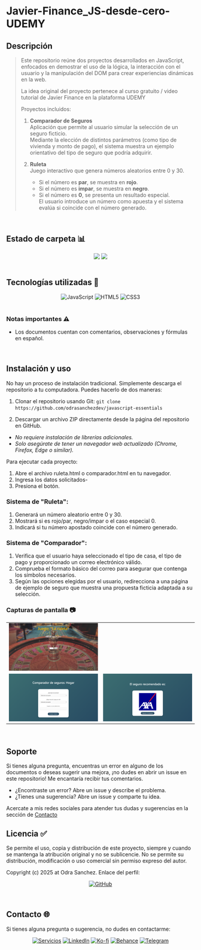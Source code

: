 # Javier-Finance_JS-desde-cero-UDEMY

## Descripción
> Este repositorio reúne dos proyectos desarrollados en JavaScript, enfocados en demostrar el uso de la lógica, la interacción con el usuario y la manipulación del DOM para crear experiencias dinámicas en la web.
> 
> La idea original del proyecto pertenece al curso gratuito / video tutorial de Javier Finance en la plataforma UDEMY  
>
> Proyectos incluidos:  
>
> 1. **Comparador de Seguros**  
>    Aplicación que permite al usuario simular la selección de un seguro ficticio.  
>    Mediante la elección de distintos parámetros (como tipo de vivienda y monto de pago), el sistema muestra un ejemplo orientativo del tipo de seguro que podría adquirir.  
>
> 2. **Ruleta**  
>    Juego interactivo que genera números aleatorios entre 0 y 30.  
>    - Si el número es **par**, se muestra en **rojo**.  
>    - Si el número es **impar**, se muestra en **negro**.  
>    - Si el número es **0**, se presenta un resultado especial.  
>    El usuario introduce un número como apuesta y el sistema evalúa si coincide con el número generado.  
<br>

## Estado de carpeta 📊️
<div align="center" style="display: inline_block">
<img src="https://img.shields.io/badge/Avance-100%25-7389A6?style=for-the-badge" />
<img src="https://img.shields.io/badge/Version-1.0-7389A6?style=for-the-badge" />
</div>
<br>

## Tecnologías utilizadas 🔨
<div align="center" style="display: inline_block">
<img alt="JavaScript" src="https://img.shields.io/badge/JavaScript-F7DF1E?style=for-the-badge" />
<img alt="HTML5" src="https://img.shields.io/badge/HTML5-E34F26?style=for-the-badge" />
<img alt="CSS3" src="https://img.shields.io/badge/CSS3-1572B6?style=for-the-badge" />
</div>
<br>

### Notas importantes ⚠
  - Los documentos cuentan con comentarios, observaciones y fórmulas en español.
<br>

## Instalación y uso
No hay un proceso de instalación tradicional. Simplemente descarga el repositorio a tu computadora. Puedes hacerlo de dos maneras:

1. Clonar el repositorio usando Git:
`git clone https://github.com/odrasanchezdev/javascript-essentials`

2. Descargar un archivo ZIP directamente desde la página del repositorio en GitHub.

* _No requiere instalación de librerías adicionales._
* _Solo asegúrate de tener un navegador web actualizado (Chrome, Firefox, Edge o similar)._

Para ejecutar cada proyecto:
1. Abre el archivo ruleta.html o comparador.html en tu navegador.
2. Ingresa los datos solicitados-
3. Presiona el botón.

### Sistema de "Ruleta":
1. Generará un número aleatorio entre 0 y 30.
2. Mostrará si es rojo/par, negro/impar o el caso especial 0.
3. Indicará si tu número apostado coincide con el número generado.

### Sistema de "Comparador":
 1. Verifica que el usuario haya seleccionado el tipo de casa, el tipo de pago y proporcionado un correo electrónico válido.  
 2. Comprueba el formato básico del correo para asegurar que contenga los símbolos necesarios.  
 3. Según las opciones elegidas por el usuario, redirecciona a una página de ejemplo de seguro que muestra una propuesta ficticia adaptada a su selección.  

### Capturas de pantalla 📷
<table>
  <tr>
    <td><img src="./assets/readme_images/ruleta-pantalla-principal.png" width="300"/></td>
  </tr>
  <tr>
    <td><img src="./assets/readme_images/comparador_pantalla-principal.png" width="300"/></td>
    <td><img src="./assets/readme_images/comparador_pantalla-resultado.png" width="300"/></td>
  </tr>
</table>
<br>


## Soporte
Si tienes alguna pregunta, encuentras un error en alguno de los documentos o deseas sugerir una mejora, ¡no dudes en abrir un issue en este repositorio! Me encantaría recibir tus comentarios.

* ¿Encontraste un error? Abre un issue y describe el problema.
* ¿Tienes una sugerencia? Abre un issue y comparte tu idea.

Acercate a mis redes sociales para atender tus dudas y sugerencias en la sección de [Contacto](#contacto-)
<br>

## Licencia ✅
Se permite el uso, copia y distribución de este proyecto, siempre y cuando se mantenga la atribución original y no se sublicencie. No se permite su distribución, modificación o uso comercial sin permiso expreso del autor.

Copyright (c) 2025 at Odra Sanchez. Enlace del perfil:
<div align="center" style="display: inline_block">
  
<a href="https://github.com/odrasanchezdev">![GitHub](https://img.shields.io/badge/GitHub-100000?style=for-the-badge&logo=github&logoColor=white)</a>
</div>
<br>

## Contacto 🌐
Si tienes alguna pregunta o sugerencia, no dudes en contactarme:
<div align="center" style="display: inline_block;">
  
 <a href="https://odrasanchezdev.super.site/">![Servicios](https://img.shields.io/badge/servicios-071739?style=for-the-badge)</a>
 <a href="https://www.linkedin.com/in/odrasanchez/">![LinkedIn](https://img.shields.io/badge/-LinkedIn-004e89?style=for-the-badge)</a>
 <a href="https://ko-fi.com/odrasanchez">![Ko-fi](https://img.shields.io/badge/-Ko--fi-F16061?style=for-the-badge)</a>
 <a href="https://www.behance.net/odrasanchezdev">![Behance](https://img.shields.io/badge/-B&emacr;hance-1982c4?style=for-the-badge)</a>
 <a href="https://t.me/odrasanchezdev">![Telegram](https://img.shields.io/badge/-Telegram-219ebc?style=for-the-badge)</a>
 
</div>
